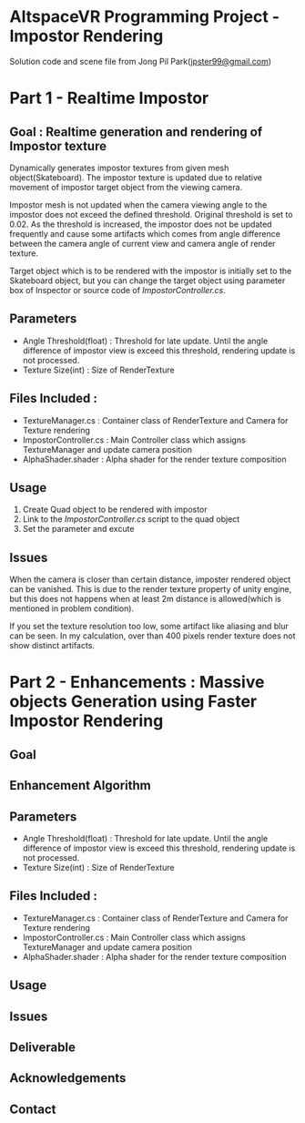 # AltspaceVR Programming Project - Impostor Rendering
Solution code and scene file from Jong Pil Park(jpster99@gmail.com)

# Part 1 - Realtime Impostor

## Goal : Realtime generation and rendering of Impostor texture

Dynamically generates impostor textures from given mesh object(Skateboard). 
The impostor texture is updated due to relative movement of impostor target object from the viewing camera.

Impostor mesh is not updated when the camera viewing angle to the impostor does not exceed the defined threshold.
Original threshold is set to 0.02. As the threshold is increased, the impostor does not be updated frequently and cause some artifacts which comes from angle difference between the camera angle of current view and camera angle of render texture.

Target object which is to be rendered with the impostor is initially set to the Skateboard object, but you can change the target object using parameter box of Inspector or source code of _ImpostorController.cs_.

## Parameters
* Angle Threshold(float) : Threshold for late update. Until the angle difference of impostor view is exceed this threshold, rendering update is not processed.
* Texture Size(int) : Size of RenderTexture

## Files Included : 
* TextureManager.cs : Container class of RenderTexture and Camera for Texture rendering
* ImpostorController.cs : Main Controller class which assigns TextureManager and update camera position
* AlphaShader.shader : Alpha shader for the render texture composition

## Usage
1. Create Quad object to be rendered with impostor
2. Link to the _ImpostorController.cs_ script to the quad object
3. Set the parameter and excute

## Issues
When the camera is closer than certain distance, imposter rendered object can be vanished. This is due to the render texture property of unity engine, but this does not happens when at least 2m distance is allowed(which is mentioned in problem condition).

If you set the texture resolution too low, some artifact like aliasing and blur can be seen. In my calculation, over than 400 pixels render texture does not show distinct artifacts.

# Part 2 - Enhancements : Massive objects Generation using Faster Impostor Rendering
## Goal 

## Enhancement Algorithm

## Parameters
* Angle Threshold(float) : Threshold for late update. Until the angle difference of impostor view is exceed this threshold, rendering update is not processed.
* Texture Size(int) : Size of RenderTexture

## Files Included : 
* TextureManager.cs : Container class of RenderTexture and Camera for Texture rendering
* ImpostorController.cs : Main Controller class which assigns TextureManager and update camera position
* AlphaShader.shader : Alpha shader for the render texture composition

## Usage


## Issues



## Deliverable

    
## Acknowledgements

## Contact

